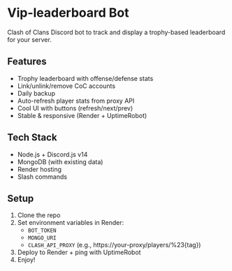 # Vip-leaderboard Bot

Clash of Clans Discord bot to track and display a trophy-based leaderboard for your server.

## Features

- Trophy leaderboard with offense/defense stats
- Link/unlink/remove CoC accounts
- Daily backup
- Auto-refresh player stats from proxy API
- Cool UI with buttons (refresh/next/prev)
- Stable & responsive (Render + UptimeRobot)

## Tech Stack

- Node.js + Discord.js v14
- MongoDB (with existing data)
- Render hosting
- Slash commands

## Setup

1. Clone the repo
2. Set environment variables in Render:
   - `BOT_TOKEN`
   - `MONGO_URI`
   - `CLASH_API_PROXY` (e.g., https://your-proxy/players/%23{tag})
3. Deploy to Render + ping with UptimeRobot
4. Enjoy!
